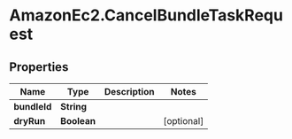# AmazonEc2.CancelBundleTaskRequest

## Properties

Name | Type | Description | Notes
------------ | ------------- | ------------- | -------------
**bundleId** | **String** |  | 
**dryRun** | **Boolean** |  | [optional] 


